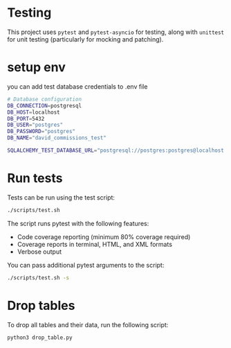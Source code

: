 # Testing
This project uses `pytest` and `pytest-asyncio` for testing, along with `unittest` for unit testing (particularly for mocking and patching).

# setup env
you can add test database credentials to .env file

```bash
# Database configuration
DB_CONNECTION=postgresql
DB_HOST=localhost
DB_PORT=5432
DB_USER="postgres"
DB_PASSWORD="postgres"
DB_NAME="david_commissions_test"

SQLALCHEMY_TEST_DATABASE_URL="postgresql://postgres:postgres@localhost:5432/david_commissions_test"
```




# Run tests

Tests can be run using the test script:

```bash
./scripts/test.sh
```

The script runs pytest with the following features:
- Code coverage reporting (minimum 80% coverage required)
- Coverage reports in terminal, HTML, and XML formats
- Verbose output

You can pass additional pytest arguments to the script:

```bash
./scripts/test.sh -s
```

# Drop tables

To drop all tables and their data, run the following script:

```bash
python3 drop_table.py
```
